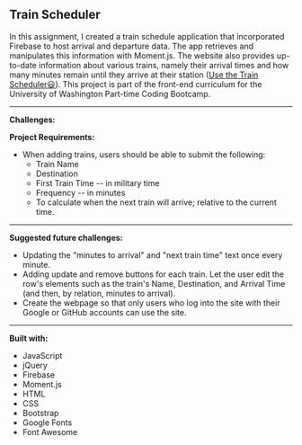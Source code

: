 ## Train Scheduler


In this assignment, I created a train schedule application that incorporated Firebase to host arrival and departure data. The app retrieves and manipulates this information with Moment.js. The website also provides up-to-date information about various trains, namely their arrival times and how many minutes remain until they arrive at their station ([Use the Train Scheduler:smiley:](https://heidijvr.github.io/Train-Scheduler/)).
This project is part of the front-end curriculum for the University of Washington Part-time Coding Bootcamp. 

-----


**Challenges:**


**Project Requirements:**

* When adding trains, users should be able to submit the following:
  - Train Name
  - Destination 
  - First Train Time -- in military time
  - Frequency -- in minutes
  - To calculate when the next train will arrive; relative to the current time.

-----

**Suggested future challenges:**

* Updating the "minutes to arrival" and "next train time" text once every minute. 
* Adding update and remove buttons for each train. Let the user edit the row's elements such as the train's Name, Destination, and Arrival Time (and then, by relation, minutes to arrival). 
* Create the webpage so that only users who log into the site with their Google or GitHub accounts can use the site. 

-----

**Built with:**

* JavaScript
* jQuery
* Firebase
* Moment.js
* HTML
* CSS
* Bootstrap
* Google Fonts
* Font Awesome
